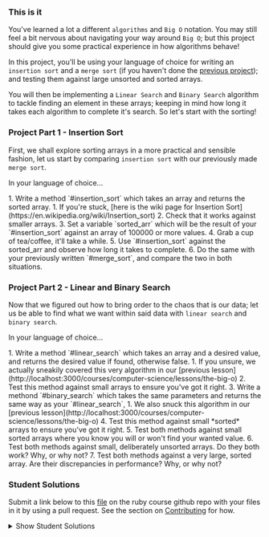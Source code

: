 ### This is it

You've learned a lot a different `algorithms` and `Big O` notation. You may still feel a bit nervous about navigating your way around `Big O`; but this project should give you some practical experience in how algorithms behave! 

In this project, you'll be using your language of choice for writing an `insertion sort` and a `merge sort` (if you haven't done the [previous project](http://localhost:3000/courses/computer-science/lessons/a-general-view-on-algorithms)); and testing them against large unsorted and sorted arrays. 

You will then be implementing a `Linear Search` and `Binary Search` algorithm to tackle finding an element in these arrays; keeping in mind how long it takes each algorithm to complete it's search. So let's start with the sorting!

### Project Part 1 - Insertion Sort

First, we shall explore sorting arrays in a more practical and sensible fashion, let us start by comparing `insertion sort` with our previously made `merge sort`.

In your language of choice... 

<div class="lesson-content__panel" markdown="1">
  1. Write a method `#insertion_sort` which takes an array and returns the sorted array.
    1. If you're stuck, [here is the wiki page for Insertion Sort](https://en.wikipedia.org/wiki/Insertion_sort)
  2. Check that it works against smaller arrays. 
  3. Set a variable `sorted_arr` which will be the result of your `#insertion_sort` against an array of 100000 or more values.
  4. Grab a cup of tea/coffee, it'll take a while.
  5. Use `#insertion_sort` against the sorted_arr and observe how long it takes to complete.
  6. Do the same with your previously written `#merge_sort`, and compare the two in both situations.
</div>

### Project Part 2 - Linear and Binary Search

Now that we figured out how to bring order to the chaos that is our data; let us be able to find what we want within said data with `linear search` and `binary search`. 

In your language of choice...
<div class="lesson-content__panel" markdown="1">
  1. Write a method `#linear_search` which takes an array and a desired value, and returns the desired value if found, otherwise false.
    1. If you unsure, we actually sneakily covered this very algorithm in our [previous lesson](http://localhost:3000/courses/computer-science/lessons/the-big-o)
  2. Test this method against small arrays to ensure you've got it right.
  3. Write a methond `#binary_search` which takes the same parameters and returns the same way as your `#linear_search`,
    1. We also snuck this algorithm in our [previous lesson](http://localhost:3000/courses/computer-science/lessons/the-big-o)
  4. Test this method against small *sorted* arrays to ensure you've got it right. 
  5. Test both methods against small sorted arrays where you know you will or won't find your wanted value. 
  6. Test both methods against small, deliberately unsorted arrays. Do they both work? Why, or why not?
  7. Test both methods against a very large, sorted array. Are their discrepancies in performance? Why, or why not?
</div>

### Student Solutions
Submit a link below to this [file](https://github.com/TheOdinProject/curriculum/blob/master/ruby_programming/computer_science/project_recursion.md) on the ruby course github repo with your files in it by using a pull request. See the section on [Contributing](http://github.com/TheOdinProject/curriculum/blob/master/CONTRIBUTING.md) for how.

<details markdown="block">
  <summary> Show Student Solutions </summary>
</details>
